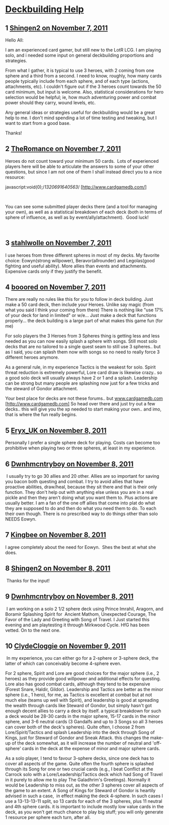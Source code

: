 # [Deckbuilding Help](https://community.fantasyflightgames.com/topic/55951-deckbuilding-help/)

## 1 [Shingen2 on November 7, 2011](https://community.fantasyflightgames.com/topic/55951-deckbuilding-help/?do=findComment&comment=553054)

Hello All:

I am an experienced card gamer, but still new to the LotR LCG. I am playing solo, and i needed some input on general deckbuilding proportions and strategies.

From what I gather, it is typical to use 3 heroes, with 2 coming from one sphere and a third from a second. I need to know, roughly, how many cards people typically include from each sphere, and of each type (actions, attachments, etc). I couldn't figure out if the 3 heroes count towards the 50 card minimum, but input is welcome. Also, statistical considerations for hero selection would be helpful; ie, how much adventuring power and combat power should they carry, wound levels, etc. 

Any general ideas or strategies useful for deckbuilding would be a great help to me. I don't mind spending a lot of time testing and tweaking, but I want to start from a good base. 

Thanks!

## 2 [TheRomance on November 7, 2011](https://community.fantasyflightgames.com/topic/55951-deckbuilding-help/?do=findComment&comment=553058)

Heroes do not count toward your minimum 50 cards.  Lots of experienced players here will be able to articulate the answers to some of your other questions, but since I am not one of them I shall instead direct you to a nice resource: 

javascript:void(0);/*1320691640563*/ [http://www.cardgamedb.com/]

 

You can see some submitted player decks there (and a tool for managing your own), as well as a statistical breakdown of each deck (both in terms of sphere of influence, as well as by event/ally/attachment).  Good luck!

 

## 3 [stahlwolle on November 7, 2011](https://community.fantasyflightgames.com/topic/55951-deckbuilding-help/?do=findComment&comment=553253)

I use heroes from three different spheres in most of my decks. My favorite choice: Eowyn(strong willpower), Beravor(allrounder) and Legolas(good fighting and useful ability). More allies than events and attachments. Expensive cards only if they justify the benefit.

## 4 [booored on November 7, 2011](https://community.fantasyflightgames.com/topic/55951-deckbuilding-help/?do=findComment&comment=553267)

There are really no rules like this for you to follow in deck building. Just make a 50 card deck, then include your Heroes. Unlike say magic (from what you said I think your coming from there) There is nothing like "use 17% of your deck for land in limited" or w/e... Just make a deck that functions properly... the deck building is a large part of what makes this game fun (for me)

For solo players the 3 Heroes from 3 Spheres thing is getting less and less needed as you can now easily splash a sphere with songs. Still most solo decks that are no tailored to a single quest seam to still use 3 spheres.. but as I said, you can splash them now with songs so no need to really force 3 different heroes anymore.

As a general rule, in my experience Tactics is the weakest for solo. Spirit threat reduction is extremely powerful, Lore card draw is likewise crazy.. so a good solo deck will usually always have 2 or 1 and a splash. Leadership can be strong but many people are splashing now just for a few tricks and the steward of Gondor attachment.

Your best place for decks are not these forums.. but www.cardgamedb.com [http://www.cardgamedb.com] So head over there and just try out a few decks.. this will give you the xp needed to start making your own.. and imo, that is where the fun really begins.

## 5 [Eryx_UK on November 8, 2011](https://community.fantasyflightgames.com/topic/55951-deckbuilding-help/?do=findComment&comment=553472)

Personally I prefer a single sphere deck for playing. Costs can become too prohibitive when playing two or three spheres, at least in my experience. 

## 6 [Dwnhmcntryboy on November 8, 2011](https://community.fantasyflightgames.com/topic/55951-deckbuilding-help/?do=findComment&comment=553510)

 I usually try to go 30 allies and 20 other. Allies are so important for saving you bacon both questing and combat. I try to avoid allies that have proactive abilities, draw/heal, because they sit there and that is their only function. They don't help out with anything else unless you are in a real pickle and then they aren't doing what you want them to. Plus actions are usually better. I am a fan of the one off allies that come into plat do what they are supposed to do and then do what you need them to do. To each their own though. There is no prescribed way to do things other than solo NEEDS Eowyn.

## 7 [Kingbee on November 8, 2011](https://community.fantasyflightgames.com/topic/55951-deckbuilding-help/?do=findComment&comment=553546)

I agree completely about the need for Eowyn.  Shes the best at what she does.

## 8 [Shingen2 on November 8, 2011](https://community.fantasyflightgames.com/topic/55951-deckbuilding-help/?do=findComment&comment=553687)

 Thanks for the input!

## 9 [Dwnhmcntryboy on November 8, 2011](https://community.fantasyflightgames.com/topic/55951-deckbuilding-help/?do=findComment&comment=553733)

 I am working on a solo 2 1/2 sphere deck using Prince Imrahil, Aragorn, and Boramir Splashing Spirit for  Ancient Mathom, Unexpected Courage, The Favor of the Lady and Greeting with Song of Travel. I Just started this evening and am playtesting it through Mirkwood Cycle. HfG has been vetted. On to the next one.

## 10 [ClydeCloggie on November 9, 2011](https://community.fantasyflightgames.com/topic/55951-deckbuilding-help/?do=findComment&comment=553922)

 In my experience, you can either go for a 2-sphere or 3-sphere deck, the latter of which can conceivably become 4-sphere even.

For 2 sphere, Spirit and Lore are good choices for the major sphere (i.e., 2 heroes) as they provide good willpower and additional effects for questing. Lore also has good combat cards, although they tend to be expensive (Forest Snare, Haldir, Gildor). Leadership and Tactics are better as the minor sphere (i.e., 1 hero), for me, as Tactics is excellent at combat but at not much else (teams up well with Spirit), and leadership is good at spreading the wealth through cards like Steward of Gondor, but simply hasn't got enough decent allies to carry a deck by itself. a typical breakdown for such a deck would be 28-30 cards in the major sphere, 15-17 cards in the minor sphere, and 3-6 neutral cards (3 Gandalfs and up to 3 Songs so all 3 heroes can cover both of the deck's spheres). Quite often, I choose 2 from Lore/Spirit/Tactics and splash Leadership into the deck through Song of Kings, just for Steward of Gondor and Sneak Attack. this changes the make-up of the deck somewhat, as it will increase the number of neutral and 'off-sphere' cards in the deck at the expense of minor and major sphere cards.

As a solo player, I tend to favour 3-sphere decks, since one deck has to cover all aspects of the game. Quite often the fourth sphere is splashed through its Song for one or two crucial cards (e.g., I beat Conflict at the Carrock solo with a Lore/Leadership/Tactics deck which had Song of Travel in it purely to allow me to play The Galadhrim's Greetings). Normally it would be Leadership to miss out, as the other 3 spheres cover all aspects of the game to an extent. A Song of Kings for Steward of Gondor is heartily advised in such a case,  in effect making the deck 4-sphere. In such cases I use a 13-13-13-11 split, so 13 cards for each of the 3 spheres, plus 11 neutral and 4th sphere cards. it is important to include mostly low value cards in the deck, as you won't get much chance to play big stuff; you will only generate 1 resource per sphere each turn, after all. 

 

 

